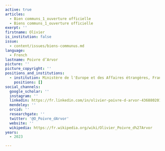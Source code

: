 ```yaml
---
active: true
articles:
  - Bien communs_1_ouverture officielle
  - Biens communs_1_ouverture officielle
exerpt: ''
firstname: Olivier
is_institution: false
issue:
  - content/issues/biens-communus.md
language:
  - French
lastname: Poivre d’Arvor
picture: ''
picture_copyright: ''
positions_and_institutions:
  - institution: Ministère de l'Europe et des Affaires étrangères, France
    positions: []
social_channels:
  google_scholar: ''
  instagram: ''
  linkedin: https://fr.linkedin.com/in/olivier-poivre-d-arvor-436880201
  mendeley: ''
  orcid: ''
  researchgate: ''
  twitter: '@O_Poivre_dArvor'
  website: ''
  wikipedia: https://fr.wikipedia.org/wiki/Olivier_Poivre_d%27Arvor
years:
  - 2023

---
```

